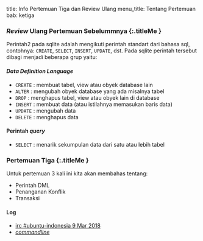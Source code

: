 title: Info Pertemuan Tiga dan Review Ulang
menu_title: Tentang Pertemuan
bab: ketiga


### <i class="fa fa-list"></i> _Review_ Ulang Pertemuan Sebelummnya {:.titleMe }

Perintah2 pada sqlite adalah mengikuti perintah standart dari bahasa sql, contohnya: `CREATE`, `SELECT`, `INSERT`, `UPDATE`, dst. 
Pada sqlite perintah tersebut dibagi menjadi beberapa grup yaitu:

#### _Data Definition Language_

- `CREATE` : membuat tabel, view atau obyek database lain
- `ALTER` : mengubah obyek database yang ada misalnya tabel
- `DROP` : menghapus tabel, view atau obyek lain di database
- `INSERT` : membuat data (atau istilahnya memasukan baris data)
- `UPDATE` : mengubah data
- `DELETE` : menghapus data

#### Perintah _query_

- `SELECT` : menarik sekumpulan data dari satu atau lebih tabel

### <i class="fa fa-info-circle"></i> Pertemuan Tiga {:.titleMe }

Untuk pertemuan 3 kali ini kita akan membahas tentang:

- Perintah DML 
- Penanganan Konflik
- Transaksi

#### Log

- [irc #ubuntu-indonesia 9 Mar 2018](https://freenode.logbot.info/ubuntu-indonesia/20180309)
- [_commandline_](https://asciinema.org/a/VUko3NAJgbqce6qXnTFQOQMBL)